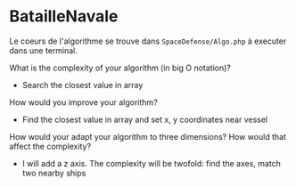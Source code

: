 # BatailleNavale

Le coeurs de l'algorithme se trouve dans `SpaceDefense/Algo.php` à executer dans une terminal.

What is the complexity of your algorithm (in big O notation)?

- Search the closest value in array

How would you improve your algorithm?

- Find the closest value in array and set x, y coordinates near vessel

How would your adapt your algorithm to three dimensions? How would that affect
the complexity?

- I will add a z axis. The complexity will be twofold: find the axes, match two nearby ships
